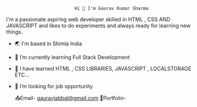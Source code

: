                               Hi 👋 I'm Gaurav Kumar Sharma

  I'm a passionate aspiring web developer skilled in HTML , CSS AND JAVASCRIPT and likes to do experiments and always ready for learning new things.

- :earth_asia: I'm based in Shimla India
- 🌱 I’m currently learning Full Stack Development
- 👯 I have learned HTML , CSS LIBRARIES, JAVASCRIPT , LOCALSTORAGE ETC...
- 🤔 I’m looking for job opportunity

	:outbox_tray:Email- gauravjabbal@gmail.com
        :briefcase:Portfolio-
